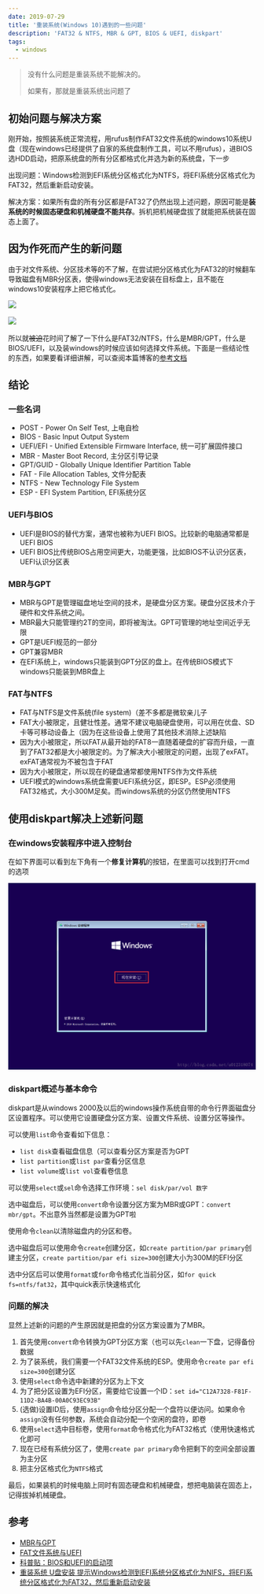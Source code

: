 ```yaml
---
date: 2019-07-29
title: '重装系统(Windows 10)遇到的一些问题'
description: 'FAT32 & NTFS, MBR & GPT, BIOS & UEFI, diskpart'
tags:
  - windows
---
```


>没有什么问题是重装系统不能解决的。
>
>如果有，那就是重装系统出问题了

## 初始问题与解决方案

刚开始，按照装系统正常流程，用rufus制作FAT32文件系统的windows10系统U盘（现在windows已经提供了自家的系统盘制作工具，可以不用rufus），进BIOS选HDD启动，把原系统盘的所有分区都格式化并选为新的系统盘，下一步

出现问题：Windows检测到EFI系统分区格式化为NTFS，将EFI系统分区格式化为FAT32，然后重新启动安装。

解决方案：如果所有盘的所有分区都是FAT32了仍然出现上述问题，原因可能是**装系统的时候固态硬盘和机械硬盘不能共存**。拆机把机械硬盘拔了就能把系统装在固态上面了。

## 因为作死而产生的新问题

由于对文件系统、分区技术等的不了解，在尝试把分区格式化为FAT32的时候翻车导致磁盘有MBR分区表，使得windows无法安装在目标盘上，且不能在windows10安装程序上把它格式化。

![](./_img/20190729-1.jpg)

![](./_img/20190729-2.jpg)

所以就~~被迫~~花时间了解了一下什么是FAT32/NTFS，什么是MBR/GPT，什么是BIOS/UEFI，以及装windows的时候应该如何选择文件系统。下面是一些结论性的东西，如果要看详细讲解，可以查阅本篇博客的[参考文档](#参考)

## 结论

### 一些名词

- POST - Power On Self Test, 上电自检
- BIOS - Basic Input Output System
- UEFI/EFI - Unified Extensible Firmware Interface, 统一可扩展固件接口
- MBR - Master Boot Record, 主分区引导记录
- GPT/GUID - Globally Unique Identifier Partition Table
- FAT - File Allocation Tables, 文件分配表
- NTFS - New Technology File System
- ESP - EFI System Partition, EFI系统分区

### UEFI与BIOS

- UEFI是BIOS的替代方案，通常也被称为UEFI BIOS。比较新的电脑通常都是UEFI BIOS
- UEFI BIOS比传统BIOS占用空间更大，功能更强，比如BIOS不认识分区表，UEFI认识分区表

### MBR与GPT

- MBR与GPT是管理磁盘地址空间的技术，是硬盘分区方案。硬盘分区技术介于硬件和文件系统之间。
- MBR最大只能管理约2T的空间，即将被淘汰。GPT可管理的地址空间近乎无限
- GPT是UEFI规范的一部分
- GPT兼容MBR
- 在EFI系统上，windows只能装到GPT分区的盘上。在传统BIOS模式下windows只能装到MBR盘上

### FAT与NTFS

- FAT与NTFS是文件系统(file system)（差不多都是微软亲儿子
- FAT大小被限定，且健壮性差。通常不建议电脑硬盘使用，可以用在优盘、SD卡等可移动设备上（因为在这些设备上使用了其他技术消除上述缺陷
- 因为大小被限定，所以FAT从最开始的FAT8一直随着硬盘的扩容而升级，一直到了FAT32都是大小被限定的。为了解决大小被限定的问题，出现了exFAT。exFAT通常视为不被包含于FAT
- 因为大小被限定，所以现在的硬盘通常都使用NTFS作为文件系统
- UEFI模式的windows系统盘需要UEFI系统分区，即ESP。ESP必须使用FAT32格式，大小300M足矣。而windows系统的分区仍然使用NTFS

## 使用diskpart解决上述新问题

### 在windows安装程序中进入控制台

在如下界面可以看到左下角有一个**修复计算机**的按钮，在里面可以找到打开cmd的选项

![](./_img/20190729-3.png)

### diskpart概述与基本命令

diskpart是从windows 2000及以后的windows操作系统自带的命令行界面磁盘分区设置程序。可以使用它设置硬盘分区方案、设置文件系统、设置分区等操作。

可以使用`list`命令查看如下信息：
- `list disk`查看磁盘信息（可以查看分区方案是否为GPT
- `list partition`或`list par`查看分区信息
- `list volume`或`list vol`查看卷信息

可以使用`select`或`sel`命令选择工作环境：`sel disk/par/vol 数字`

选中磁盘后，可以使用`convert`命令设置分区方案为MBR或GPT：`convert mbr/gpt`。不出意外当然都是设置为GPT啦

使用命令`clean`以清除磁盘内的分区和卷。

选中磁盘后可以使用命令`create`创建分区，如`create partition/par primary`创建主分区，`create partition/par efi size=300`创建大小为300M的EFI分区

选中分区后可以使用`format`或`for`命令格式化当前分区，如`for quick fs=ntfs/fat32`，其中quick表示快速格式化

### 问题的解决

显然上述新的问题的产生原因就是把盘的分区方案设置为了MBR。

1. 首先使用`convert`命令转换为GPT分区方案（也可以先`clean`一下盘，记得备份数据
2. 为了装系统，我们需要一个FAT32文件系统的ESP。使用命令`create par efi size=300`创建分区
3. 使用`select`命令选中新建的分区为上下文
4. 为了把分区设置为EFI分区，需要给它设置一个ID：`set id="C12A7328-F81F-11D2-BA4B-00A0C93EC93B"`
5. (选做)设置ID后，使用`assign`命令给分区分配一个盘符以便访问。如果命令`assign`没有任何参数，系统会自动分配一个空闲的盘符，即卷
6. 使用`select`选中目标卷，使用`format`命令格式化为FAT32格式（使用快速格式化即可
7. 现在已经有系统分区了，使用`create par primary`命令把剩下的空间全部设置为主分区
8. 把主分区格式化为`NTFS`格式

最后，如果装机的时候电脑上同时有固态硬盘和机械硬盘，想把电脑装在固态上，记得拔掉机械硬盘。

## 参考

- [MBR与GPT](https://zhuanlan.zhihu.com/p/26098509)
- [FAT文件系统与UEFI](https://zhuanlan.zhihu.com/p/25992179)
- [科普贴：BIOS和UEFI的启动项](https://zhuanlan.zhihu.com/p/31365115)
- [重装系统 U盘安装 提示Windows检测到EFI系统分区格式化为NIFS，将EFI系统分区格式化为FAT32，然后重新启动安装](https://blog.csdn.net/Waitfou/article/details/79018010)